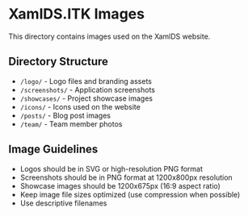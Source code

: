 # XamlDS.ITK Images

This directory contains images used on the XamlDS website.

## Directory Structure

- `/logo/` - Logo files and branding assets
- `/screenshots/` - Application screenshots
- `/showcases/` - Project showcase images
- `/icons/` - Icons used on the website
- `/posts/` - Blog post images
- `/team/` - Team member photos

## Image Guidelines

- Logos should be in SVG or high-resolution PNG format
- Screenshots should be in PNG format at 1200x800px resolution
- Showcase images should be 1200x675px (16:9 aspect ratio)
- Keep image file sizes optimized (use compression when possible)
- Use descriptive filenames
